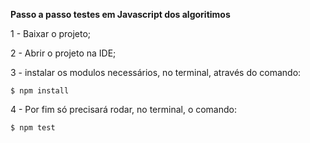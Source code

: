 **Passo a passo testes em Javascript dos algoritimos**

1 - Baixar o projeto;

2 - Abrir o projeto na IDE;

3 - instalar os modulos necessários, no terminal, através do comando: 

```$ npm install```

4  - Por fim só precisará rodar, no terminal, o comando:

```$ npm test```
